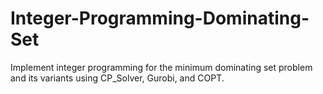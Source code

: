 # Integer-Programming-Dominating-Set
Implement integer programming for the minimum dominating set problem and its variants using CP_Solver, Gurobi, and COPT.
